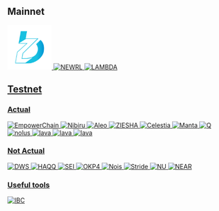 
## Mainnet 
<a href="https://github.com/DanilJPG/mainnet_guides/tree/main/BeeZee"> <img src="https://github.com/bze-alphateam/bzedge/blob/bzedge/doc/imgs/bzedge-logo.png" width="100" height="100" alt="BeeZee">
<a href="https://github.com/DanilJPG/nodes_testnets/blob/main/NEWRL/Readme.md"> <img src="https://pbs.twimg.com/profile_images/1567814417630511107/MyafMY_R_400x400.png" width="100" height="100" alt="NEWRL">
<a href="https://explorer.nodestake.top/lambda/staking/lambvaloper1r0wvrml5829jadkcm75pvmu5l42kkayuztxfyh"> <img src="https://pbs.twimg.com/profile_images/1550519235411329024/XC-rLoo0_400x400.jpg" width="100" height="100" alt="LAMBDA"> 

 ## Testnet
### Actual 
<a href="https://github.com/DanilJPG/nodes_testnets/blob/main/EmpowerChain/Readme.md"> <img src="https://empower.explorers.guru/chains/empower.png" width="100" height="100" alt="EmpowerChain">
<a href="https://github.com/DanilJPG/nodes_testnets/tree/main/Nibiru%20Chain"> <img src="https://sun9-west.userapi.com/sun9-67/s/v1/ig2/Mp7n5fXFXdPi7fJPnTBmC4ap7ev1r6ovFBrNhJEKDsdtBNcBtKS9hvUJCPtiXFEw64-b-kywRqA8DpAo4SAy-QPY.jpg?size=400x400&quality=96&type=album" width="100" height="100" alt="Nibiru">
<a href="https://github.com/DanilJPG/nodes_testnets/blob/main/Aleo/Readme.md"> <img src="https://pbs.twimg.com/profile_images/1485936059707965446/qM-hjbty_400x400.png" width="100" height="100" alt="Aleo">
<a href="https://github.com/DanilJPG/nodes_testnets/blob/main/Ziesha%20Network/Readme.md"> <img src="https://avatars.githubusercontent.com/u/96166029?s=200&v=4" width="100" height="100" alt="ZIESHA">
<a href="https://github.com/DanilJPG/nodes_testnets/tree/main/Celestia"> <img src="https://api.nodes.guru/wp-content/uploads/2022/02/zZp1s7c3_400x400.jpg" width="100" height="100" alt="Celestia">
<a href="https://github.com/DanilJPG/nodes_testnets/tree/main/Manta"> <img src="https://pbs.twimg.com/profile_images/1490773577930584069/uoeUkeKe_400x400.jpg" width="100" height="100" alt="Manta">
<a href="https://github.com/DanilJPG/nodes_testnets/tree/main/Q%20blockchain"> <img src="https://pbs.twimg.com/profile_images/1564267232343068672/6rIncPSK_400x400.jpg" width="100" height="100" alt="Q">
 <a href="https://github.com/DanilJPG/nodes_testnets/tree/main/Nolus"> <img src="https://pbs.twimg.com/profile_images/1574676844451856386/vhK_6xp-_400x400.jpg" width="100" height="100" alt="nolus">
<a href="https://github.com/DanilJPG/nodes_testnets/tree/main/Lava%20Network"> <img src="https://pbs.twimg.com/profile_images/1572932736934940672/YAeBtumE_400x400.jpg" width="100" height="100" alt="lava">
<a href="https://github.com/DanilJPG/nodes_testnets/tree/main/Babylon%20Chain"> <img src="https://pbs.twimg.com/profile_images/1568383434095210497/DrKOVQFy_400x400.jpg" width="100" height="100" alt="lava">
<a href="https://github.com/DanilJPG/nodes_testnets/tree/main/Humans.ai"> <img src="https://pbs.twimg.com/profile_images/1569372832269848577/E2MgZxkC_400x400.jpg" width="100" height="100" alt="lava">
 
### Not Actual
<a href="https://github.com/DanilJPG/nodes_testnets/tree/main/DWS"> <img src="https://pbs.twimg.com/profile_images/1493898894836903938/3z3R6woi_400x400.jpg" width="100" height="100" alt="DWS">
<a href="https://github.com/DanilJPG/nodes_testnets/blob/main/HAQQ/IslamicCoin%20HAQQ.md"> <img src="https://api.nodes.guru/wp-content/uploads/2022/09/ExM0TXjk_400x400.jpg" width="100" height="100" alt="HAQQ">
<a href="https://github.com/DanilJPG/nodes_testnets/blob/main/SEI/SEI.md"> <img src="https://pbs.twimg.com/profile_images/1608883260465061888/w1Eh5L4X_400x400.jpg" width="100" height="100" alt="SEI">
<a href="https://github.com/DanilJPG/nodes_testnets/tree/main/OKP4"> <img src="https://pbs.twimg.com/profile_images/1537721318191267840/GK12zUWJ_400x400.jpg" width="100" height="100" alt="OKP4">
<a href="https://github.com/DanilJPG/nodes_testnets/blob/main/Nois/NOIS.md"> <img src="https://pbs.twimg.com/profile_images/1569281955971072000/1TVeJn3w_400x400.jpg" width="100" height="100" alt="Nois">
<a href="https://github.com/DanilJPG/nodes_testnets/blob/main/Stride/Node-testnet.md"> <img src="https://pbs.twimg.com/profile_images/1538942713965445120/S9IIkgPS_400x400.png" width="100" height="100" alt="Stride">
<a href="https://github.com/DanilJPG/nodes_testnets/tree/main/NuLink"> <img src="https://pbs.twimg.com/profile_images/1457806953116323844/q07U_zgl_400x400.jpg" width="100" height="100" alt="NU">
<a href="https://github.com/DanilJPG/nodes_testnets/blob/main/NEAR-stakewarsIII.md"> <img src="https://pbs.twimg.com/profile_images/1441304555841597440/YPwdd6cd_400x400.jpg" width="100" height="100" alt="NEAR">

  
### Useful tools
<a href="https://github.com/DanilJPG/nodes_testnets/blob/main/IBC(hermes%2Cv2%20go).md"> <img src="https://pbs.twimg.com/profile_images/1241251029871521793/vhySd2qZ_400x400.jpg" width="100" height="100" alt="IBC">
